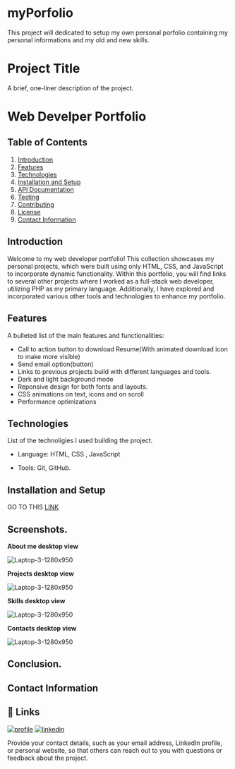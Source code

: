 # myPorfolio

This project will dedicated to setup my own personal porfolio containing my personal
informations and my old and new skills.

# Project Title

A brief, one-liner description of the project.

# Web Develper Portfolio

## Table of Contents

1. [Introduction](#introduction)
2. [Features](#features)
3. [Technologies](#technologies)
4. [Installation and Setup](#installation-and-setup)
5. [API Documentation](#api-documentation)
6. [Testing](#testing)
7. [Contributing](#contributing)
8. [License](#license)
9. [Contact Information](#contact-information)

## Introduction

Welcome to my web developer portfolio! This collection showcases my personal projects, which were built using only HTML, CSS, and JavaScript to incorporate dynamic functionality. Within this portfolio, you will find links to several other projects where I worked as a full-stack web developer, utilizing PHP as my primary language. Additionally, I have explored and incorporated various other tools and technologies to enhance my portfolio.

## Features

A bulleted list of the main features and functionalities:

- Call to action button to download Resume(With animated download icon to make more visible)
- Send email option(button)
- Links to previous projects build with different languages and tools.
- Dark and light background mode
- Reponsive design for both fonts and layouts.
- CSS animations on text, icons and on scroll
- Performance optimizations

## Technologies

List of the technoligies I used building the project.

- Language: HTML, CSS , JavaScript

- Tools: Git, GitHub.

## Installation and Setup

GO TO THIS [LINK](https://elegant-semolina-c82ca3.netlify.app)

## Screenshots.

**About me desktop view**

![Laptop-3-1280x950](https://github.com/becodeorg/verou-4-backend-express-intro-RachidMA/assets/120504440/e4907569-797a-4328-8e98-5472557cac6d)

**Projects desktop view**

![Laptop-3-1280x950](https://github.com/becodeorg/verou-4-backend-express-intro-RachidMA/assets/120504440/e4907569-797a-4328-8e98-5472557cac6d)

**Skills desktop view**

![Laptop-3-1280x950](https://github.com/becodeorg/verou-4-backend-express-intro-RachidMA/assets/120504440/e4907569-797a-4328-8e98-5472557cac6d)

**Contacts desktop view**

![Laptop-3-1280x950](https://github.com/becodeorg/verou-4-backend-express-intro-RachidMA/assets/120504440/e4907569-797a-4328-8e98-5472557cac6d)

## Conclusion.

## Contact Information

## 🔗 Links

[![profile](https://img.shields.io/badge/my_profile-000?style=for-the-badge&logo=ko-fi&logoColor=white)](https://github.com/RachidMA/)
[![linkedin](https://img.shields.io/badge/linkedin-0A66C2?style=for-the-badge&logo=linkedin&logoColor=white)](https://www.linkedin.com/in/rachid-azzahir-b1284a25a/)

Provide your contact details, such as your email address, LinkedIn profile, or personal website, so that others can reach out to you with questions or feedback about the project.
